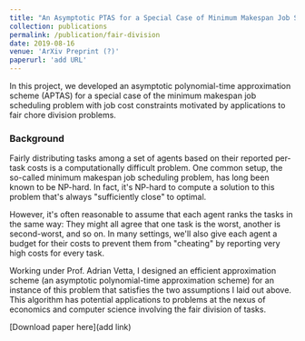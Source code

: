 ```yaml
---
title: "An Asymptotic PTAS for a Special Case of Minimum Makespan Job Scheduling"
collection: publications
permalink: /publication/fair-division
date: 2019-08-16
venue: 'ArXiv Preprint (?)'
paperurl: 'add URL'
---
```

In this project, we developed an asymptotic polynomial-time approximation scheme (APTAS) for a special case of the minimum makespan job scheduling problem with job cost constraints motivated by applications to fair chore division problems.

### Background

Fairly distributing tasks among a set of agents based on their reported per-task costs is a computationally difficult problem. One common setup, the so-called minimum makespan job scheduling problem, has long been known to be NP-hard. In fact, it's NP-hard to compute a solution to this problem that's always "sufficiently close" to optimal.

However, it's often reasonable to assume that each agent ranks the tasks in the same way: They might all agree that one task is the worst, another is second-worst, and so on. In many settings, we'll also give each agent a budget for their costs to prevent them from "cheating" by reporting very high costs for every task.

Working under Prof. Adrian Vetta, I designed an efficient approximation scheme (an asymptotic polynomial-time approximation scheme) for an instance of this problem that satisfies the two assumptions I laid out above. This algorithm has potential applications to problems at the nexus of economics and computer science involving the fair division of tasks.

[Download paper here](add link)
